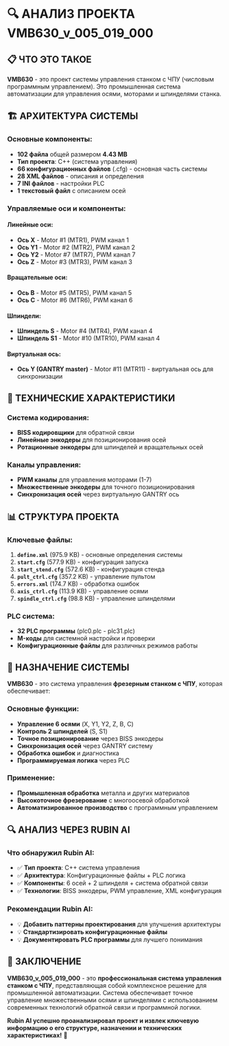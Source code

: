 # 🔍 АНАЛИЗ ПРОЕКТА VMB630_v_005_019_000

## 📋 **ЧТО ЭТО ТАКОЕ**

**VMB630** - это проект системы управления станком с ЧПУ (числовым программным управлением). Это промышленная система автоматизации для управления осями, моторами и шпинделями станка.

## 🏗️ **АРХИТЕКТУРА СИСТЕМЫ**

### **Основные компоненты:**
- **102 файла** общей размером **4.43 MB**
- **Тип проекта**: C++ (система управления)
- **66 конфигурационных файлов** (.cfg) - основная часть системы
- **28 XML файлов** - описания и определения
- **7 INI файлов** - настройки PLC
- **1 текстовый файл** с описанием осей

### **Управляемые оси и компоненты:**

#### **Линейные оси:**
- **Ось X** - Motor #1 (MTR1), PWM канал 1
- **Ось Y1** - Motor #2 (MTR2), PWM канал 2  
- **Ось Y2** - Motor #7 (MTR7), PWM канал 7
- **Ось Z** - Motor #3 (MTR3), PWM канал 3

#### **Вращательные оси:**
- **Ось B** - Motor #5 (MTR5), PWM канал 5
- **Ось C** - Motor #6 (MTR6), PWM канал 6

#### **Шпиндели:**
- **Шпиндель S** - Motor #4 (MTR4), PWM канал 4
- **Шпиндель S1** - Motor #10 (MTR10), PWM канал 4

#### **Виртуальная ось:**
- **Ось Y (GANTRY master)** - Motor #11 (MTR11) - виртуальная ось для синхронизации

## 🔧 **ТЕХНИЧЕСКИЕ ХАРАКТЕРИСТИКИ**

### **Система кодирования:**
- **BISS кодировщики** для обратной связи
- **Линейные энкодеры** для позиционирования осей
- **Ротационные энкодеры** для шпинделей и вращательных осей

### **Каналы управления:**
- **PWM каналы** для управления моторами (1-7)
- **Множественные энкодеры** для точного позиционирования
- **Синхронизация осей** через виртуальную GANTRY ось

## 📊 **СТРУКТУРА ПРОЕКТА**

### **Ключевые файлы:**
1. **`define.xml`** (975.9 KB) - основные определения системы
2. **`start.cfg`** (577.9 KB) - конфигурация запуска
3. **`start_stend.cfg`** (572.6 KB) - конфигурация стенда
4. **`pult_ctrl.cfg`** (357.2 KB) - управление пультом
5. **`errors.xml`** (174.7 KB) - обработка ошибок
6. **`axis_ctrl.cfg`** (113.9 KB) - управление осями
7. **`spindle_ctrl.cfg`** (98.8 KB) - управление шпинделями

### **PLC система:**
- **32 PLC программы** (plc0.plc - plc31.plc)
- **M-коды** для системной настройки и проверки
- **Конфигурационные файлы** для различных режимов работы

## 🎯 **НАЗНАЧЕНИЕ СИСТЕМЫ**

**VMB630** - это система управления **фрезерным станком с ЧПУ**, которая обеспечивает:

### **Основные функции:**
- **Управление 6 осями** (X, Y1, Y2, Z, B, C)
- **Контроль 2 шпинделей** (S, S1)
- **Точное позиционирование** через BISS энкодеры
- **Синхронизация осей** через GANTRY систему
- **Обработка ошибок** и диагностика
- **Программируемая логика** через PLC

### **Применение:**
- **Промышленная обработка** металла и других материалов
- **Высокоточное фрезерование** с многоосевой обработкой
- **Автоматизированное производство** с программным управлением

## 🔍 **АНАЛИЗ ЧЕРЕЗ RUBIN AI**

### **Что обнаружил Rubin AI:**
- ✅ **Тип проекта**: C++ система управления
- ✅ **Архитектура**: Конфигурационные файлы + PLC логика
- ✅ **Компоненты**: 6 осей + 2 шпинделя + система обратной связи
- ✅ **Технологии**: BISS энкодеры, PWM управление, XML конфигурация

### **Рекомендации Rubin AI:**
- 💡 **Добавить паттерны проектирования** для улучшения архитектуры
- 💡 **Стандартизировать конфигурационные файлы**
- 💡 **Документировать PLC программы** для лучшего понимания

## 🎉 **ЗАКЛЮЧЕНИЕ**

**VMB630_v_005_019_000** - это **профессиональная система управления станком с ЧПУ**, представляющая собой комплексное решение для промышленной автоматизации. Система обеспечивает точное управление множественными осями и шпинделями с использованием современных технологий обратной связи и программной логики.

**Rubin AI успешно проанализировал проект и извлек ключевую информацию о его структуре, назначении и технических характеристиках!** 🚀










